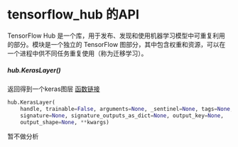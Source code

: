 # tensorflow_hub 的API

TensorFlow Hub 是一个库，用于发布、发现和使用机器学习模型中可重复利用的部分。模块是一个独立的 TensorFlow 图部分，其中包含权重和资源，可以在一个进程中供不同任务重复使用（称为迁移学习）。

##### hub.KerasLayer()

返回得到一个keras图层   [函数链接](https://tensorflow.google.cn/hub/api_docs/python/hub/KerasLayer?hl=zh_cn) 

```py
hub.KerasLayer(
    handle, trainable=False, arguments=None, _sentinel=None, tags=None,
    signature=None, signature_outputs_as_dict=None, output_key=None,
    output_shape=None, **kwargs)
```

暂不做分析